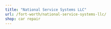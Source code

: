 ```yaml
---
title: "National Service Systems LLC"
url: /fort-worth/national-service-systems-llc/
shop: car repair
---
```

